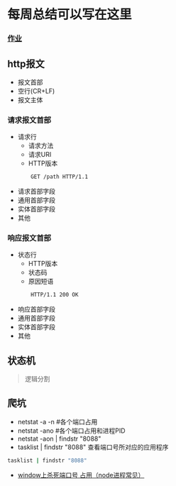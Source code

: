 # 每周总结可以写在这里
### [作业]('./http-toy/https-request.js')
## http报文

- 报文首部
- 空行(CR+LF)
- 报文主体

### 请求报文首部
- 请求行
    - 请求方法
    - 请求URI
    - HTTP版本
    ```bash
        GET /path HTTP/1.1
    ```
- 请求首部字段
- 通用首部字段
- 实体首部字段
- 其他

### 响应报文首部
- 状态行
    - HTTP版本
    - 状态码
    - 原因短语
    ```bash
        HTTP/1.1 200 OK
    ```
- 响应首部字段
- 通用首部字段
- 实体首部字段
- 其他

## 状态机
> 逻辑分割


## 爬坑
- netstat -a -n  #各个端口占用
- netstat -ano   #各个端口占用和进程PID
- netstat -aon | findstr "8088" 
- tasklist | findstr "8088" 查看端口号所对应的应用程序
```bash
tasklist | findstr "8088" 
```
- [window上杀死端口号 占用（node进程常见）](https://blog.csdn.net/wwq147852/article/details/78721983)